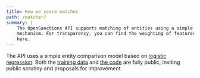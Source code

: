 ```yaml
---
title: How we score matches
path: /matcher/
summary: |
    The OpenSanctions API supports matching of entities using a simple query-by-example
    mechanism. For transparency, you can find the weighting of features used in that API
    here. 
---
```


The API uses a simple entity comparison model based on [logistic regression](https://scikit-learn.org/stable/modules/generated/sklearn.linear_model.LogisticRegression.html). Both the [training data](/docs/pairs/) and [the code](https://github.com/opensanctions/nomenklatura/tree/master/nomenklatura/matching) are fully public, inviting public scrutiny and proposals for improvement.